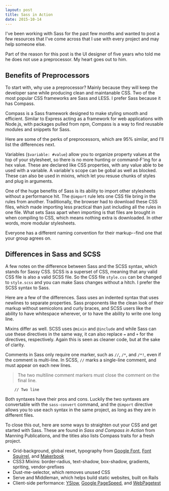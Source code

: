```yaml
---
layout: post
title: Sass in Action
date: 2015-10-14
---
```


I've been working with Sass for the past few months and wanted to post a few resources that I've come across that I use with every project and may help someone else.


Part of the reason for this post is the UI designer of five years who told me he does not use a preprocessor. My heart goes out to him.

## Benefits of Preprocessors


To start with, why use a preprocessor? Mainly because they will keep the developer sane while producing clean and maintanable CSS. Two of the most popular CSS frameworks are Sass and LESS. I prefer Sass because it has Compass.


Compass is a Sass framework designed to make styling smooth and efficient. Similar to Express acting as a framework for web applications with Node.js, with packages pulled from npm, Compass is a way to find reusable modules and snippets for Sass.

Here are some of the perks of preprocessors, which are 95% similar, and I'll list the differences next.


Variables (`$variable: #value`) allow you to organize property values at the top of your stylesheet, so there is no more hunting or command-F'ing for a hex value. These are declared like CSS properties, with any value able to be used with a variable. A variable's scope can be gobal as well as blocked. These can also be used in mixins, which let you resuse chunks of styles and plug in arguments.


One of the huge benefits of Sass is its ability to import other stylesheets without a performance hit. The `@import` rule lets one CSS file bring in the rules from another. Traditionally, the browser had to download these CSS files, which made importing less practical than just including all the rules in one file. What sets Sass apart when importing is that files are brought in when compiling to CSS, which means nothing extra is downloaded. In other words, more modular stylesheets.


Everyone has a different naming convention for their markup--find one that your group agrees on.


## Differences in Sass and SCSS


A few notes on the difference between Sass and the SCSS syntax, which stands for Sassy CSS. SCSS is a superset of CSS, meaning that any valid CSS file is also a valid SCSS file. So the CSS file `style.css` can be changed to `style.scss` and you can make Sass changes without a hitch. I prefer the SCSS syntax to Sass.


Here are a few of the differences. Sass uses an indented syntax that uses newlines to separate properties. Sass proponents like the clean look of their markup without semicolons and curly braces, and SCSS users like the ability to have whitespace wherever, or to have the ability to write one long line.


Mixins differ as well. SCSS uses `@mixin` and `@include` and while Sass can use these directives in the same way, it can also replace `=` and `+` for the directives, respectively. Again this is seen as cleaner code, but at the sake of clarity.


Comments in Sass only require one marker, such as `//`, `/*`, and `/*!`, even if the comment is multi-line. In SCSS, `//` marks a single-line comment, and must appear on each new lines.

> The two multiline comment markers must close the comment on the final line.

```// One line
    // Two line
```

Both syntaxes have their pros and cons. Luckily the two syntaxes are convertable with the `sass-convert` command, and the `@import` directive allows you to use each syntax in the same project, as long as they are in different files.


To close this out, here are some ways to straighten out your CSS and get started with Sass. These are found in *Sass and Compass in Action* from Manning Publications, and the titles also lists Compass traits for a fresh project.


- Grid-background, global reset, typography from [Google Font](https://www.google.com/fonts "Google Fonts"), [Font Squirrel](https://fontsquirrel.com "Font Squirrel"), and [Makerbook](https://makerbook.net "Makerbook")
- CSS3 Mixins: border-radius, text-shadow, box-shadow, gradients, spriting, vendor-prefixes
- Dust-me-selector, which removes unused CSS
- Serve and Middleman, which helps build static websites, built on Rails
- Client-side performance: [YSlow](http://developer.yahoo.com/yslow "YSlow"), [Google PageSpeed](http://developers.google.com/speed/pagespeed "Google PageSpeed"), and [WebPagetest](http://www.webpagetest.org)
